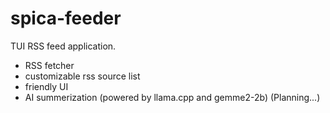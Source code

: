 # spica-feeder
TUI RSS feed application.
- RSS fetcher
- customizable rss source list
- friendly UI
- AI summerization (powered by llama.cpp and gemme2-2b) (Planning...)
